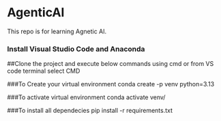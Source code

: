 # AgenticAI
This repo is for learning Agnetic AI. 

### Install Visual Studio Code and Anaconda

##Clone the project and execute below commands using cmd or from VS code terminal select CMD 

###To Create your virtual environment
conda create -p venv python=3.13

###To activate virtual environment
conda activate venv/

###To install all dependecies
pip install -r requirements.txt


